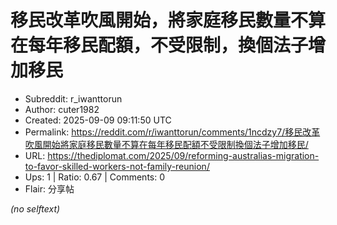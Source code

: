 # 移民改革吹風開始，將家庭移民數量不算在每年移民配額，不受限制，換個法子增加移民

- Subreddit: r_iwanttorun
- Author: cuter1982
- Created: 2025-09-09 09:11:50 UTC
- Permalink: https://reddit.com/r/iwanttorun/comments/1ncdzy7/移民改革吹風開始將家庭移民數量不算在每年移民配額不受限制換個法子增加移民/
- URL: https://thediplomat.com/2025/09/reforming-australias-migration-to-favor-skilled-workers-not-family-reunion/
- Ups: 1 | Ratio: 0.67 | Comments: 0
- Flair: 分享帖

_(no selftext)_
